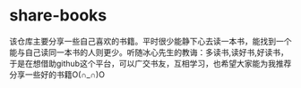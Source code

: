 # share-books
该仓库主要分享一些自己喜欢的书籍。平时很少能静下心去读一本书，能找到一个能与自己读同一本书的人则更少。听随冰心先生的教诲：多读书,读好书,好读书，于是在想借助github这个平台，可以广交书友，互相学习，也希望大家能为我推荐分享一些好的书籍O(∩_∩)O
